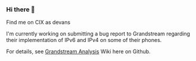 ### Hi there 👋

<!--
**snowflake/snowflake** is a ✨ _special_ ✨ repository because its `README.md` (this file) appears on your GitHub profile.

Here are some ideas to get you started:

- 🔭 I’m currently working on ...
- 🌱 I’m currently learning ...
- 👯 I’m looking to collaborate on ...
- 🤔 I’m looking for help with ...
- 💬 Ask me about ...
- 📫 How to reach me: ...
- 😄 Pronouns: ...
- ⚡ Fun fact: ...
-->
Find me on CIX as devans

I'm currently working on submitting a bug report to Grandstream
regarding their implementation of IPv6 and IPv4 on some of their phones.

For details, see [Grandstream Analysis](https://github.com/snowflake/grandstream-prefer-ipv6-bug/wiki) Wiki here on Github.

